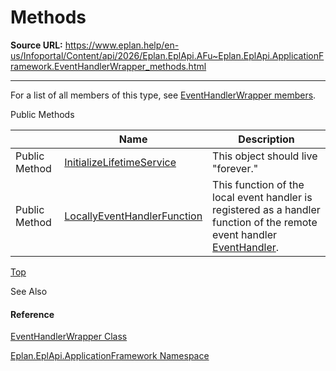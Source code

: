 # Methods

**Source URL:** https://www.eplan.help/en-us/Infoportal/Content/api/2026/Eplan.EplApi.AFu~Eplan.EplApi.ApplicationFramework.EventHandlerWrapper_methods.html

---

For a list of all members of this type, see [EventHandlerWrapper members](Eplan.EplApi.AFu~Eplan.EplApi.ApplicationFramework.EventHandlerWrapper_members.html).

Public Methods

|  | Name | Description |
| --- | --- | --- |
| Public Method | [InitializeLifetimeService](Eplan.EplApi.AFu~Eplan.EplApi.ApplicationFramework.EventHandlerWrapper~InitializeLifetimeService.html) | This object should live "forever." |
| Public Method | [LocallyEventHandlerFunction](Eplan.EplApi.AFu~Eplan.EplApi.ApplicationFramework.EventHandlerWrapper~LocallyEventHandlerFunction.html) | This function of the local event handler is registered as a handler function of the remote event handler [EventHandler](Eplan.EplApi.AFu~Eplan.EplApi.ApplicationFramework.EventHandler.html). |

[Top](#top)

See Also

#### Reference

[EventHandlerWrapper Class](Eplan.EplApi.AFu~Eplan.EplApi.ApplicationFramework.EventHandlerWrapper.html)
  
[Eplan.EplApi.ApplicationFramework Namespace](Eplan.EplApi.AFu~Eplan.EplApi.ApplicationFramework_namespace.html)